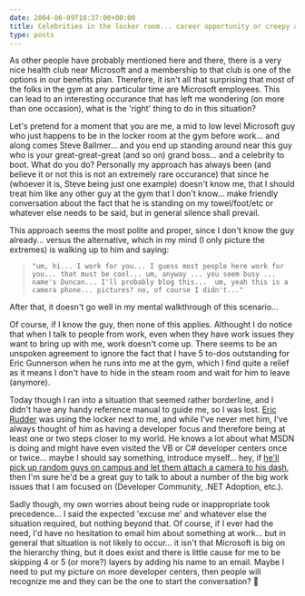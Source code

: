 ```yaml
---
date: 2004-06-09T10:37:00+00:00
title: Celebrities in the locker room... career opportunity or creepy awkwardness?
type: posts
---
```

As other people have probably mentioned here and there, there is a very nice health club near Microsoft and a membership to that club is one of the options in our benefits plan. Therefore, it isn't all that surprising that most of the folks in the gym at any particular time are Microsoft employees. This can lead to an interesting occurance that has left me wondering (on more than one occasion), what is the 'right' thing to do in this situation?

Let's pretend for a moment that you are me, a mid to low level Microsoft guy who just happens to be in the locker room at the gym before work... and along comes Steve Ballmer... and you end up standing around near this guy who is your great-great-great (and so on) grand boss... and a celebrity to boot. What do you do? Personally my approach has always been (and believe it or not this is not an extremely rare occurance) that since he (whoever it is, Steve being just one example) doesn't know me, that I should treat him like any other guy at the gym that I don't know... make friendly conversation about the fact that he is standing on my towel/foot/etc or whatever else needs to be said, but in general silence shall prevail.

This approach seems the most polite and proper, since I don't know the guy already... versus the alternative, which in my mind (I only picture the extremes) is walking up to him and saying:

<blockquote dir="ltr" style="MARGIN-RIGHT: 0px">

    "um, hi... I work for you... I guess most people here work for you... that must be cool... um, anyway ... you seem busy ... name's Duncan... I'll probably blog this...  um, yeah this is a camera phone... pictures? no, of course I didn't..."

</blockquote>

After that, it doesn't go well in my mental walkthrough of this scenario...

Of course, if I know the guy, then none of this applies. Althought I do notice that when I talk to people from work, even when they have work issues they want to bring up with me, work doesn't come up. There seems to be an unspoken agreement to ignore the fact that I have 5 to-dos outstanding for Eric Gunnerson when he runs into me at the gym, which I find quite a relief as it means I don't have to hide in the steam room and wait for him to leave (anymore).

Today though I ran into a situation that seemed rather borderline, and I didn't have any handy reference manual to guide me, so I was lost. [Eric Rudder](https://msdn.microsoft.com/blogs/ericr/) was using the locker next to me, and while I've never met him, I've always thought of him as having a developer focus and therefore being at least one or two steps closer to my world. He knows a lot about what MSDN is doing and might have even visited the VB or C# developer centers once or twice... maybe I should say something, introduce myself... hey, if [he'll pick up random guys on campus and let them attach a camera to his dash](https://channel9.msdn.com/ShowPost.aspx?PostID=9210), then I'm sure he'd be a great guy to talk to about a number of the big work issues that I am focused on (Developer Community, .NET Adoption, etc.).

Sadly though, my own worries about being rude or inappropriate took precedence... I said the expected 'excuse me' and whatever else the situation required, but nothing beyond that. Of course, if I ever had the need, I'd have no hesitation to email him about something at work... but in general that situation is not likely to occur... it isn't that Microsoft is big on the hierarchy thing, but it does exist and there is little cause for me to be skipping 4 or 5 (or more?) layers by adding his name to an email. Maybe I need to put my picture on more developer centers, then people will recognize me and they can be the one to start the conversation? 🙂
